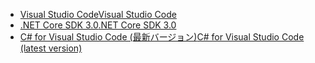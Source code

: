 * [<span data-ttu-id="409d7-101">Visual Studio Code</span><span class="sxs-lookup"><span data-stu-id="409d7-101">Visual Studio Code</span></span>](https://code.visualstudio.com/download)
* [<span data-ttu-id="409d7-102">.NET Core SDK 3.0</span><span class="sxs-lookup"><span data-stu-id="409d7-102">.NET Core SDK 3.0</span></span>](https://dotnet.microsoft.com/download/dotnet-core/3.0)
* [<span data-ttu-id="409d7-103">C# for Visual Studio Code (最新バージョン)</span><span class="sxs-lookup"><span data-stu-id="409d7-103">C# for Visual Studio Code (latest version)</span></span>](https://marketplace.visualstudio.com/items?itemName=ms-vscode.csharp)